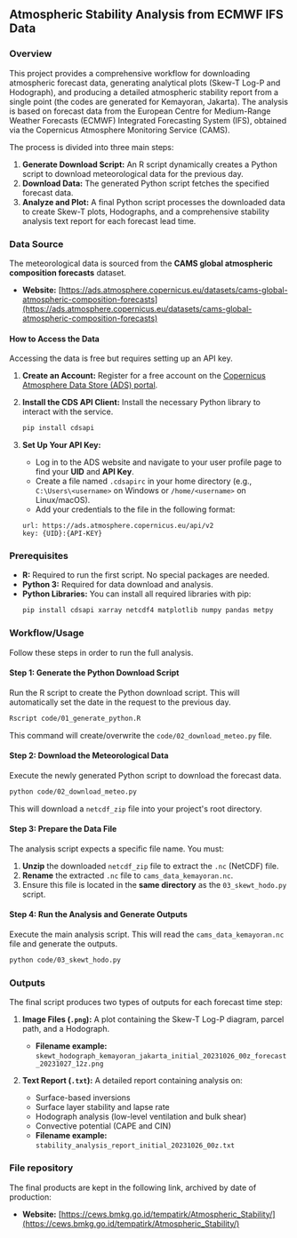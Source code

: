 ## Atmospheric Stability Analysis from ECMWF IFS Data

### Overview

This project provides a comprehensive workflow for downloading atmospheric forecast data, generating analytical plots (Skew-T Log-P and Hodograph), and producing a detailed atmospheric stability report from a single point (the codes are generated for Kemayoran, Jakarta). The analysis is based on forecast data from the European Centre for Medium-Range Weather Forecasts (ECMWF) Integrated Forecasting System (IFS), obtained via the Copernicus Atmosphere Monitoring Service (CAMS).

The process is divided into three main steps:

1.  **Generate Download Script:** An R script dynamically creates a Python script to download meteorological data for the previous day.
2.  **Download Data:** The generated Python script fetches the specified forecast data.
3.  **Analyze and Plot:** A final Python script processes the downloaded data to create Skew-T plots, Hodographs, and a comprehensive stability analysis text report for each forecast lead time.


### Data Source

The meteorological data is sourced from the **CAMS global atmospheric composition forecasts** dataset.

  * **Website:** [https://ads.atmosphere.copernicus.eu/datasets/cams-global-atmospheric-composition-forecasts](https://ads.atmosphere.copernicus.eu/datasets/cams-global-atmospheric-composition-forecasts)

#### How to Access the Data

Accessing the data is free but requires setting up an API key.

1.  **Create an Account:** Register for a free account on the [Copernicus Atmosphere Data Store (ADS) portal](https://www.google.com/search?q=https://ads.atmosphere.copernicus.eu/user/register).

2.  **Install the CDS API Client:** Install the necessary Python library to interact with the service.

    ```bash
    pip install cdsapi
    ```

3.  **Set Up Your API Key:**

      * Log in to the ADS website and navigate to your user profile page to find your **UID** and **API Key**.
      * Create a file named `.cdsapirc` in your home directory (e.g., `C:\Users\<username>` on Windows or `/home/<username>` on Linux/macOS).
      * Add your credentials to the file in the following format:

    <!-- end list -->

    ```
    url: https://ads.atmosphere.copernicus.eu/api/v2
    key: {UID}:{API-KEY}
    ```



### Prerequisites

  * **R:** Required to run the first script. No special packages are needed.
  * **Python 3:** Required for data download and analysis.
  * **Python Libraries:** You can install all required libraries with pip:
    ```bash
    pip install cdsapi xarray netcdf4 matplotlib numpy pandas metpy
    ```



### Workflow/Usage

Follow these steps in order to run the full analysis.

#### Step 1: Generate the Python Download Script

Run the R script to create the Python download script. This will automatically set the date in the request to the previous day.

```bash
Rscript code/01_generate_python.R
```

This command will create/overwrite the `code/02_download_meteo.py` file.

#### Step 2: Download the Meteorological Data

Execute the newly generated Python script to download the forecast data.

```bash
python code/02_download_meteo.py
```

This will download a `netcdf_zip` file into your project's root directory.

#### Step 3: Prepare the Data File

The analysis script expects a specific file name. You must:

1.  **Unzip** the downloaded `netcdf_zip` file to extract the `.nc` (NetCDF) file.
2.  **Rename** the extracted `.nc` file to `cams_data_kemayoran.nc`.
3.  Ensure this file is located in the **same directory** as the `03_skewt_hodo.py` script.

#### Step 4: Run the Analysis and Generate Outputs

Execute the main analysis script. This will read the `cams_data_kemayoran.nc` file and generate the outputs.

```bash
python code/03_skewt_hodo.py
```


### Outputs

The final script produces two types of outputs for each forecast time step:

1.  **Image Files (`.png`):** A plot containing the Skew-T Log-P diagram, parcel path, and a Hodograph.

      * **Filename example:** `skewt_hodograph_kemayoran_jakarta_initial_20231026_00z_forecast_20231027_12z.png`

2.  **Text Report (`.txt`):** A detailed report containing analysis on:

      * Surface-based inversions
      * Surface layer stability and lapse rate
      * Hodograph analysis (low-level ventilation and bulk shear)
      * Convective potential (CAPE and CIN)
      * **Filename example:** `stability_analysis_report_initial_20231026_00z.txt`

### File repository

The final products are kept in the following link, archived by date of production:
* **Website:** [https://cews.bmkg.go.id/tempatirk/Atmospheric_Stability/](https://cews.bmkg.go.id/tempatirk/Atmospheric_Stability/)
